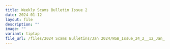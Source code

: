 ```yaml
---
title: Weekly Scams Bulletin Issue 2
date: 2024-01-12
layout: file
description: ""
image: ""
variant: tiptap
file_url: /files/2024 Scams Bulletins/Jan 2024/WSB_Issue_24_2__12_Jan_.pdf
---
```

